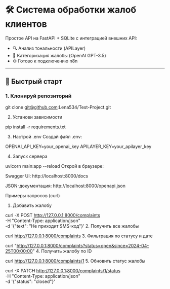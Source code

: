 # 🛠️ Система обработки жалоб клиентов

Простое API на FastAPI + SQLite с интеграцией внешних API:

- 🔍 Анализ тональности (APILayer)
- 🧠 Категоризация жалобы (OpenAI GPT-3.5)
- ⚙️ Готово к подключению n8n

---

## 🚀 Быстрый старт

### 1. Клонируй репозиторий

git clone git@github.com:Lena534/Test-Project.git

2. Установи зависимости

pip install -r requirements.txt

3. Настрой .env
Создай файл .env:

OPENAI_API_KEY=your_openai_key
APILAYER_KEY=your_apilayer_key

4. Запуск сервера

uvicorn main:app --reload
Открой в браузере:

Swagger UI: http://localhost:8000/docs

JSON-документация: http://localhost:8000/openapi.json

Примеры запросов (curl)

1. Добавить жалобу

curl -X POST http://127.0.0.1:8000/complaints \
     -H "Content-Type: application/json" \
     -d '{"text": "Не приходит SMS-код"}'
2. Получить все жалобы

curl http://127.0.0.1:8000/complaints
3. Фильтрация по статусу и дате

curl "http://127.0.0.1:8000/complaints?status=open&since=2024-04-25T00:00:00"
4. Получить жалобу по ID

curl http://127.0.0.1:8000/complaints/1
5. Обновить статус жалобы

curl -X PATCH http://127.0.0.1:8000/complaints/1/status \
     -H "Content-Type: application/json" \
     -d '{"status": "closed"}'